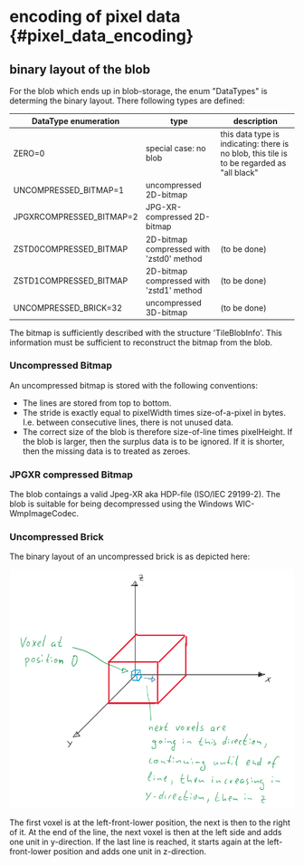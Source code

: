 # encoding of pixel data           {#pixel_data_encoding}

## binary layout of the blob

For the blob which ends up in blob-storage, the enum "DataTypes" is determing the binary layout.
There following types are defined:

| DataType enumeration                 | type                                     | description                                                                                |
|--------------------------------------|------------------------------------------|--------------------------------------------------------------------------------------------|
| ZERO=0                               | special case: no blob                    | this data type is indicating: there is no blob, this tile is to be regarded as "all black" |
| UNCOMPRESSED_BITMAP=1                | uncompressed 2D-bitmap                   |                                                                                            |
| JPGXRCOMPRESSED_BITMAP=2             | JPG-XR-compressed 2D-bitmap              |                                                                                            |
| ZSTD0COMPRESSED_BITMAP               | 2D-bitmap compressed with 'zstd0' method | (to be done)                                                                               |
| ZSTD1COMPRESSED_BITMAP               | 2D-bitmap compressed with 'zstd1' method | (to be done)                                                                               |
| UNCOMPRESSED_BRICK=32                | uncompressed 3D-bitmap                   | (to be done)                                                                               |

The bitmap is sufficiently described with the structure 'TileBlobInfo'. This information must be sufficient to reconstruct the bitmap from the blob.

### Uncompressed Bitmap

An uncompressed bitmap is stored with the following conventions:

* The lines are stored from top to bottom.
* The stride is exactly equal to pixelWidth times size-of-a-pixel in bytes. I.e. between consecutive lines, there is not unused data.
* The correct size of the blob is therefore size-of-line times pixelHeight. If the blob is larger, then the surplus data is to be ignored. 
  If it is shorter, then the missing data is to treated as zeroes.

### JPGXR compressed Bitmap

The blob contaings a valid Jpeg-XR aka HDP-file (ISO/IEC 29199-2). The blob is suitable for being decompressed using the Windows WIC-WmpImageCodec.

### Uncompressed Brick

The binary layout of an uncompressed brick is as depicted here:

![brick_binary_data_layout](images/encoding_of_pixeldata_bricks_binarylayout.PNG "binary layout of brick")

The first voxel is at the left-front-lower position, the next is then to the right of it. At the end of the line, the next voxel is then
at the left side and adds one unit in y-direction. If the last line is reached, it starts again at the left-front-lower position and adds one unit in z-direction.
